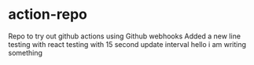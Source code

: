 # action-repo
Repo to try out github actions using Github webhooks
Added a new line
testing with react
testing with 15 second update interval
hello i am writing something
